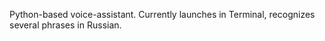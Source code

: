 Python-based voice-assistant. Currently launches in Terminal, recognizes several phrases in Russian.
